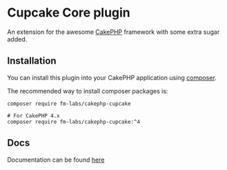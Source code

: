 # Cupcake Core plugin

An extension for the awesome [CakePHP](http://cakephp.org) framework with some extra sugar added.

## Installation

You can install this plugin into your CakePHP application using [composer](http://getcomposer.org).

The recommended way to install composer packages is:

```
composer require fm-labs/cakephp-cupcake

# For CakePHP 4.x
composer require fm-labs/cakephp-cupcake:^4
```


## Docs

Documentation can be found [here](docs/index.md)
